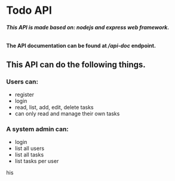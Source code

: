 # Todo API
###### **This API is made based on: nodejs and express web framework.**

#### The API documentation can be found at */api-doc* endpoint. 

## This API can do the following things.
### Users can:
- register
- login
- read, list, add, edit, delete tasks
- can only read and manage their own tasks

### A system admin can:
- login
- list all users
- list all tasks
- list tasks per user

his
